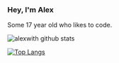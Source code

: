 ### Hey, I'm Alex
Some 17 year old who likes to code.

![alexwith github stats](https://github-readme-stats.vercel.app/api?username=alexwith&show_icons=true&theme=radical)

[![Top Langs](https://github-readme-stats.vercel.app/api/top-langs/?username=alexwith&layout=compact&theme=radical)](https://github.com/anuraghazra/github-readme-stats)
